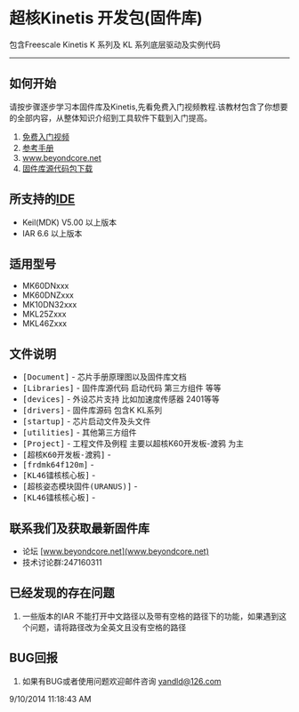 # 超核Kinetis 开发包(固件库)

包含Freescale Kinetis K 系列及 KL 系列底层驱动及实例代码

----------

## 如何开始

请按步骤逐步学习本固件库及Kinetis,先看免费入门视频教程.该教材包含了你想要的全部内容，从整体知识介绍到工具软件下载到入门提高。

1. [免费入门视频](http://www.moore8.com/courses/87)
2. [参考手册](http://git.oschina.net/yandld/CH-K-Lib/wikis/home)  
3. www.beyondcore.net
4. [固件库源代码包下载](http://git.oschina.net/yandld/CH-K-Lib/repository/archive?ref=master)

## 所支持的[IDE](http://pan.baidu.com/s/1kTgJLaf)
* Keil(MDK) V5.00 以上版本 
* IAR 6.6 以上版本

## 适用型号
* MK60DNxxx
* MK60DNZxxx
* MK10DN32xxx
* MKL25Zxxx
* MKL46Zxxx

## 文件说明
- <tt>[Document]</tt> - 芯片手册原理图以及固件库文档
- <tt>[Libraries]</tt> - 固件库源代码 启动代码 第三方组件 等等
 - <tt>[devices]</tt> - 外设芯片支持 比如加速度传感器 2401等等
 - <tt>[drivers]</tt> - 固件库源码 包含K KL系列
 - <tt>[startup]</tt> - 芯片启动文件及头文件
 - <tt>[utilities]</tt> - 其他第三方组件
- <tt>[Project]</tt> - 工程文件及例程 主要以超核K60开发板-渡鸦 为主
 - <tt>[超核K60开发板-渡鸦]</tt> -  
 - <tt>[frdmk64f120m]</tt> -  
 - <tt>[KL46镭核核心板]</tt> -  
 - <tt>[超核姿态模块固件(URANUS)]</tt> -  
 - <tt>[KL46镭核核心板]</tt> -  



## 联系我们及获取最新固件库
 - 论坛 [www.beyondcore.net](www.beyondcore.net)
 - 技术讨论群:247160311

## 已经发现的存在问题
1. 一些版本的IAR 不能打开中文路径以及带有空格的路径下的功能，如果遇到这个问题，请将路径改为全英文且没有空格的路径

## BUG回报
1. 如果有BUG或者使用问题欢迎邮件咨询 yandld@126.com

9/10/2014 11:18:43 AM 